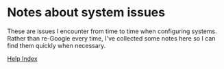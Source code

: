 # Notes about system issues

These are issues I encounter from time to time when configuring systems. Rather than re-Google every time, I've collected some notes here so I can find them quickly when necessary.

[Help Index](docs/index.md)
